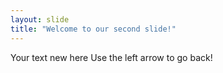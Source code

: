 ```yaml
---
layout: slide
title: "Welcome to our second slide!"
---
```

Your text new here
Use the left arrow to go back!
